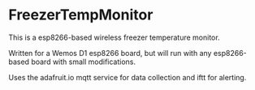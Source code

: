 # FreezerTempMonitor

This is a esp8266-based wireless freezer temperature monitor.

Written for a Wemos D1 esp8266 board, but will run with any esp8266-based board with small modifications.

Uses the adafruit.io mqtt service for data collection and iftt for alerting.
